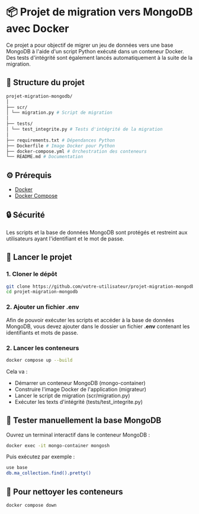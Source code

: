 # 📦 Projet de migration vers MongoDB avec Docker

Ce projet a pour objectif de migrer un jeu de données vers une base MongoDB à l'aide d'un script Python exécuté dans un conteneur Docker. Des tests d'intégrité sont également lancés automatiquement à la suite de la migration.

## 🧱 Structure du projet
```bash
projet-migration-mongodb/
│
├── scr/
│ └── migration.py # Script de migration
│
├── tests/
│ └── test_integrite.py # Tests d'intégrité de la migration
│
├── requirements.txt # Dépendances Python
├── Dockerfile # Image Docker pour Python
├── docker-compose.yml # Orchestration des conteneurs
└── README.md # Documentation
```

## ⚙️ Prérequis

- [Docker](https://docs.docker.com/get-docker/)
- [Docker Compose](https://docs.docker.com/compose/)

## 🔒 Sécurité

Les scripts et la base de données MongoDB sont protégés et restreint aux utilisateurs ayant l'identifiant et le mot de passe.

## 🚀 Lancer le projet

### 1. Cloner le dépôt

```bash
git clone https://github.com/votre-utilisateur/projet-migration-mongodb.git
cd projet-migration-mongodb
```

### 2. Ajouter un fichier .env

Afin de pouvoir exécuter les scripts et accéder à la base de données MongoDB, vous devez ajouter dans le dossier un fichier **.env** contenant les identifiants et mots de passe.

### 2. Lancer les conteneurs

```bash
docker compose up --build
```
Cela va :
 - Démarrer un conteneur MongoDB (mongo-container)
 - Construire l'image Docker de l'application (migrateur)
 - Lancer le script de migration (scr/migration.py)
 - Exécuter les texts d'intégrité (tests/test_integrite.py)

## 🧪 Tester manuellement la base MongoDB

Ouvrez un terminal interactif dans le conteneur MongoDB :
```bash
docker exec -it mongo-container mongosh
```

Puis exécutez par exemple : 
```bash
use base
db.ma_collection.find().pretty()
```

## 🧹 Pour nettoyer les conteneurs
```bash
docker compose down
```
